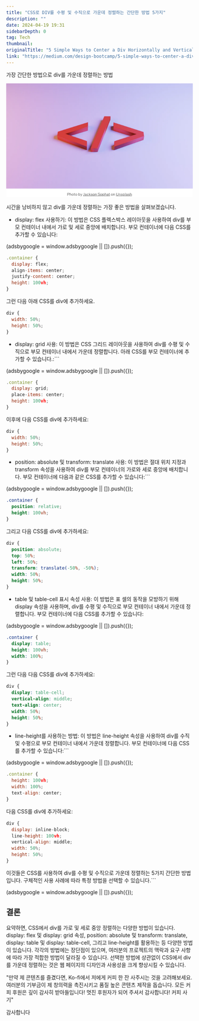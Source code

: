 ```yaml
---
title: "CSS로 DIV를 수평 및 수직으로 가운데 정렬하는 간단한 방법 5가지"
description: ""
date: 2024-04-19 19:31
sidebarDepth: 0
tag: Tech
thumbnail: 
originalTitle: "5 Simple Ways to Center a Div Horizontally and Vertically in CSS"
link: "https://medium.com/design-bootcamp/5-simple-ways-to-center-a-div-horizontally-and-vertically-in-css-23bbaa5f9f52"
---
```



가장 간단한 방법으로 div를 가운데 정렬하는 방법

![이미지](./img/5SimpleWaystoCenteraDivHorizontallyandVerticallyinCSS_0.png)

시간을 낭비하지 않고 div를 가운데 정렬하는 가장 좋은 방법을 살펴보겠습니다.

- display: flex 사용하기: 이 방법은 CSS 플렉스박스 레이아웃을 사용하여 div를 부모 컨테이너 내에서 가로 및 세로 중앙에 배치합니다. 부모 컨테이너에 다음 CSS를 추가할 수 있습니다:

<!-- ui-log 수평형 -->
<ins class="adsbygoogle"
  style="display:block"
  data-ad-client="ca-pub-4877378276818686"
  data-ad-slot="9743150776"
  data-ad-format="auto"
  data-full-width-responsive="true"></ins>
<component is="script">
(adsbygoogle = window.adsbygoogle || []).push({});
</component>

```js
.container {
  display: flex;
  align-items: center;
  justify-content: center;
  height: 100vh;
}
```

그런 다음 아래 CSS를 div에 추가하세요.

```js
div {
  width: 50%;
  height: 50%;
}
```

- display: grid 사용: 이 방법은 CSS 그리드 레이아웃을 사용하여 div를 수평 및 수직으로 부모 컨테이너 내에서 가운데 정렬합니다. 아래 CSS를 부모 컨테이너에 추가할 수 있습니다.:```

<!-- ui-log 수평형 -->
<ins class="adsbygoogle"
  style="display:block"
  data-ad-client="ca-pub-4877378276818686"
  data-ad-slot="9743150776"
  data-ad-format="auto"
  data-full-width-responsive="true"></ins>
<component is="script">
(adsbygoogle = window.adsbygoogle || []).push({});
</component>

```js
.container {
  display: grid;
  place-items: center;
  height: 100vh;
}
```

이후에 다음 CSS를 div에 추가하세요:

```js
div {
  width: 50%;
  height: 50%;
}
```

- position: absolute 및 transform: translate 사용: 이 방법은 절대 위치 지정과 transform 속성을 사용하여 div를 부모 컨테이너의 가로와 세로 중앙에 배치합니다. 부모 컨테이너에 다음과 같은 CSS를 추가할 수 있습니다:```

<!-- ui-log 수평형 -->
<ins class="adsbygoogle"
  style="display:block"
  data-ad-client="ca-pub-4877378276818686"
  data-ad-slot="9743150776"
  data-ad-format="auto"
  data-full-width-responsive="true"></ins>
<component is="script">
(adsbygoogle = window.adsbygoogle || []).push({});
</component>

```css
.container {
  position: relative;
  height: 100vh;
}
```

그리고 다음 CSS를 div에 추가하세요:

```css
div {
  position: absolute;
  top: 50%;
  left: 50%;
  transform: translate(-50%, -50%);
  width: 50%;
  height: 50%;
}
```

- table 및 table-cell 표시 속성 사용: 이 방법은 표 셀의 동작을 모방하기 위해 display 속성을 사용하며, div를 수평 및 수직으로 부모 컨테이너 내에서 가운데 정렬합니다. 부모 컨테이너에 다음 CSS를 추가할 수 있습니다:

<!-- ui-log 수평형 -->
<ins class="adsbygoogle"
  style="display:block"
  data-ad-client="ca-pub-4877378276818686"
  data-ad-slot="9743150776"
  data-ad-format="auto"
  data-full-width-responsive="true"></ins>
<component is="script">
(adsbygoogle = window.adsbygoogle || []).push({});
</component>

```css
.container {
  display: table;
  height: 100vh;
  width: 100%;
}
```

그런 다음 다음 CSS를 div에 추가하세요:

```css
div {
  display: table-cell;
  vertical-align: middle;
  text-align: center;
  width: 50%;
  height: 50%;
}
```

- line-height를 사용하는 방법: 이 방법은 line-height 속성을 사용하여 div를 수직 및 수평으로 부모 컨테이너 내에서 가운데 정렬합니다. 부모 컨테이너에 다음 CSS를 추가할 수 있습니다:```

<!-- ui-log 수평형 -->
<ins class="adsbygoogle"
  style="display:block"
  data-ad-client="ca-pub-4877378276818686"
  data-ad-slot="9743150776"
  data-ad-format="auto"
  data-full-width-responsive="true"></ins>
<component is="script">
(adsbygoogle = window.adsbygoogle || []).push({});
</component>

```js
.container {
  height: 100vh;
  width: 100%;
  text-align: center;
}
```

다음 CSS를 div에 추가하세요:

```js
div {
  display: inline-block;
  line-height: 100vh;
  vertical-align: middle;
  width: 50%;
  height: 50%;
}
```

이것들은 CSS를 사용하여 div를 수평 및 수직으로 가운데 정렬하는 5가지 간단한 방법입니다. 구체적인 사용 사례에 따라 특정 방법을 선택할 수 있습니다.```

<!-- ui-log 수평형 -->
<ins class="adsbygoogle"
  style="display:block"
  data-ad-client="ca-pub-4877378276818686"
  data-ad-slot="9743150776"
  data-ad-format="auto"
  data-full-width-responsive="true"></ins>
<component is="script">
(adsbygoogle = window.adsbygoogle || []).push({});
</component>

## 결론

요약하면, CSS에서 div를 가로 및 세로 중앙 정렬하는 다양한 방법이 있습니다. display: flex 및 display: grid 속성, position: absolute 및 transform: translate, display: table 및 display: table-cell, 그리고 line-height를 활용하는 등 다양한 방법이 있습니다. 각각의 방법에는 장단점이 있으며, 여러분의 프로젝트의 맥락과 요구 사항에 따라 가장 적합한 방법이 달라질 수 있습니다. 선택한 방법에 상관없이 CSS에서 div를 가운데 정렬하는 것은 웹 페이지의 디자인과 사용성을 크게 향상시킬 수 있습니다.

"만약 제 콘텐츠를 즐겼다면, Ko-fi에서 저에게 커피 한 잔 사주시는 것을 고려해보세요. 여러분의 기부금이 제 창의력을 촉진시키고 품질 높은 콘텐츠 제작을 돕습니다. 모든 커피 후원은 깊이 감사히 받아들입니다! 멋진 후원자가 되어 주셔서 감사합니다! 커피 사기"

감사합니다